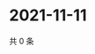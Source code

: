 # 2021-11-11

共 0 条

<!-- BEGIN WEIBO -->
<!-- 最后更新时间 Thu Nov 11 2021 02:15:35 GMT+0800 (China Standard Time) -->

<!-- END WEIBO -->
